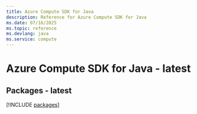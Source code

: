 ```yaml
---
title: Azure Compute SDK for Java
description: Reference for Azure Compute SDK for Java
ms.date: 07/16/2025
ms.topic: reference
ms.devlang: java
ms.service: compute
---
```

# Azure Compute SDK for Java - latest
## Packages - latest
[!INCLUDE [packages](compute-index.md)]